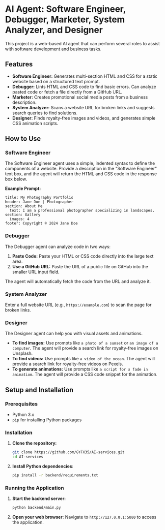 # AI Agent: Software Engineer, Debugger, Marketer, System Analyzer, and Designer

This project is a web-based AI agent that can perform several roles to assist with software development and business tasks.

## Features

- **Software Engineer:** Generates multi-section HTML and CSS for a static website based on a structured text prompt.
- **Debugger:** Lints HTML and CSS code to find basic errors. Can analyze pasted code or fetch a file directly from a GitHub URL.
- **Marketer:** Creates promotional social media posts from a business description.
- **System Analyzer:** Scans a website URL for broken links and suggests search queries to find solutions.
- **Designer:** Finds royalty-free images and videos, and generates simple CSS animation scripts.

## How to Use

### Software Engineer
The Software Engineer agent uses a simple, indented syntax to define the components of a website. Provide a description in the "Software Engineer" text box, and the agent will return the HTML and CSS code in the response box below.

**Example Prompt:**
```
title: My Photography Portfolio
header: Jane Doe | Photographer
section: About Me
  text: I am a professional photographer specializing in landscapes.
section: Gallery
  images: 4
footer: Copyright © 2024 Jane Doe
```

### Debugger
The Debugger agent can analyze code in two ways:
1.  **Paste Code:** Paste your HTML or CSS code directly into the large text area.
2.  **Use a GitHub URL:** Paste the URL of a public file on GitHub into the smaller URL input field.

The agent will automatically fetch the code from the URL and analyze it.

### System Analyzer
Enter a full website URL (e.g., `https://example.com`) to scan the page for broken links.

### Designer
The Designer agent can help you with visual assets and animations.
- **To find images:** Use prompts like `a photo of a sunset` or `an image of a computer`. The agent will provide a search link for royalty-free images on Unsplash.
- **To find videos:** Use prompts like `a video of the ocean`. The agent will provide a search link for royalty-free videos on Pexels.
- **To generate animations:** Use prompts like `a script for a fade in animation`. The agent will provide a CSS code snippet for the animation.

## Setup and Installation

### Prerequisites
- Python 3.x
- `pip` for installing Python packages

### Installation

1. **Clone the repository:**
   ```bash
   git clone https://github.com/GYFX35/AI-services.git
   cd AI-services
   ```

2. **Install Python dependencies:**
   ```bash
   pip install -r backend/requirements.txt
   ```

### Running the Application

1. **Start the backend server:**
   ```bash
   python backend/main.py
   ```

2. **Open your web browser:**
   Navigate to `http://127.0.0.1:5000` to access the application.
